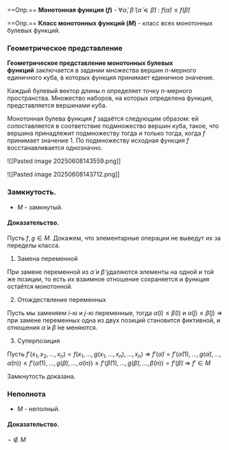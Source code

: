 ==Опр.== **Монотонная функция ($f$)** - $\forall \widetilde{\alpha},\ \widetilde{\beta}\ (\widetilde{\alpha} \preccurlyeq \widetilde{\beta})\ :\ f(\widetilde{\alpha}) \leq f(\widetilde{\beta})$

==Опр.== **Класс монотонных функций ($M$)** - класс всех монотонных булевых функций.

### Геометрическое представление

**Геометрическое представление монотонных булевых функций** заключается в задании множества вершин $n$-мерного единичного куба, в которых функция принимает единичное значение.

Каждый булевый вектор длины $n$ определяет точку $n$-мерного пространства. Множество наборов, на которых определена функция, представляется вершинами куба.

Монотонная булева функция $f$ задаётся следующим образом: ей сопоставляется в соответствие подмножество вершин куба, такое, что вершина принадлежит подмножеству тогда и только тогда, когда $f$ принимает значение 1. По подмножеству исходная функция $f$ восстанавливается однозначно.


![[Pasted image 20250608143559.png]]

![[Pasted image 20250608143712.png]]

### Замкнутость.

- $M$ - замкнутый.

#### Доказательство.

Пусть $f, g \in M$. Докажем, что элементарные операции не выведут их за переделы класса.

1) Замена переменной

При замене переменной из $\widetilde{\alpha}$ и $\widetilde{\beta}$ удаляются элементы на одной и той же позиции, то есть их взаимное отношение сохраняется и функция остаётся монотонной.

2) Отождествление переменных

Пусть мы заменяем $i$-ю и $j$-ю переменные, тогда $\widetilde{\alpha}(i) \leq \widetilde{\beta}(i)$ и $\widetilde{\alpha}(j) \leq \widetilde{\beta}(j)$ $\Rightarrow$ при замене переменных одна из двух позиций становится фиктивной, и отношения $\widetilde{\alpha}$ и $\widetilde{\beta}$ не меняются.

3) Суперпозиция

Пусть $f'(x_1, x_2, \dots, x_n) = f(x_1, ..., g(x_1, ..., x_n), ..., x_n)$ $\Rightarrow$ $f'(\widetilde{\alpha}) = f'(\widetilde{\alpha}(1), ..., g(\widetilde{\alpha}), ..., \widetilde{\alpha}(n)) \leq f'(\widetilde{\alpha}(1), ..., g(\widetilde{\beta}), ..., \widetilde{\alpha}(n)) \leq f'(\widetilde{\beta}(1), ..., g(\widetilde{\beta}), ..., \widetilde{\beta}(n)) = f'(\widetilde{\beta})$ $\Rightarrow$ $f' \in M$

Замкнутость доказана.

### Неполнота 

- $M$ - неполный.

#### Доказательство.

$\neg \not\in M$
